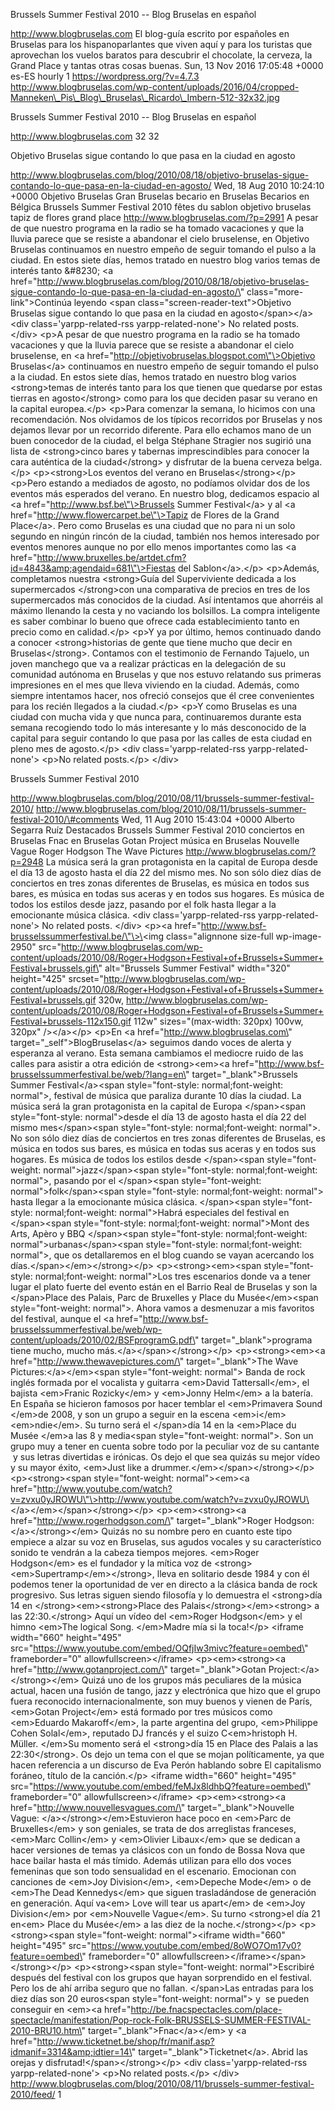 Brussels Summer Festival 2010 -- Blog Bruselas en español

http://www.blogbruselas.com El blog-guía escrito por españoles en
Bruselas para los hispanoparlantes que viven aquí y para los turistas
que aprovechan los vuelos baratos para descubrir el chocolate, la
cerveza, la Grand Place y tantas otras cosas buenas. Sun, 13 Nov 2016
17:05:48 +0000 es-ES hourly 1 https://wordpress.org/?v=4.7.3
http://www.blogbruselas.com/wp-content/uploads/2016/04/cropped-Manneken\_Pis\_Blog\_Bruselas\_Ricardo\_Imbern-512-32x32.jpg

Brussels Summer Festival 2010 -- Blog Bruselas en español

http://www.blogbruselas.com 32 32

Objetivo Bruselas sigue contando lo que pasa en la ciudad en agosto

http://www.blogbruselas.com/blog/2010/08/18/objetivo-bruselas-sigue-contando-lo-que-pasa-en-la-ciudad-en-agosto/
Wed, 18 Aug 2010 10:24:10 +0000 Objetivo Bruselas Gran Bruselas becario
en Bruselas Becarios en Bélgica Brussels Summer Festival 2010 fêtes du
sablon objetivo bruselas tapiz de flores grand place
http://www.blogbruselas.com/?p=2991 A pesar de que nuestro programa en
la radio se ha tomado vacaciones y que la lluvia parece que se resiste a
abandonar el cielo bruselense, en Objetivo Bruselas continuamos en
nuestro empeño de seguir tomando el pulso a la ciudad. En estos siete
días, hemos tratado en nuestro blog varios temas de interés tanto
&\#8230; \<a
href=\"http://www.blogbruselas.com/blog/2010/08/18/objetivo-bruselas-sigue-contando-lo-que-pasa-en-la-ciudad-en-agosto/\"
class=\"more-link\"\>Continúa leyendo \<span
class=\"screen-reader-text\"\>Objetivo Bruselas sigue contando lo que
pasa en la ciudad en agosto\</span\>\</a\>\<div
class=\'yarpp-related-rss yarpp-related-none\'\> No related posts.
\</div\> \<p\>A pesar de que nuestro programa en la radio se ha tomado
vacaciones y que la lluvia parece que se resiste a abandonar el cielo
bruselense, en \<a
href=\"http://objetivobruselas.blogspot.com\"\>Objetivo Bruselas\</a\>
continuamos en nuestro empeño de seguir tomando el pulso a la ciudad. En
estos siete días, hemos tratado en nuestro blog varios \<strong\>temas
de interés tanto para los que tienen que quedarse por estas tierras en
agosto\</strong\> como para los que deciden pasar su verano en la
capital europea.\</p\> \<p\>Para comenzar la semana, lo hicimos con una
recomendación. Nos olvidamos de los típicos recorridos por Bruselas y
nos dejamos llevar por un recorrido diferente. Para ello echamos mano de
un buen conocedor de la ciudad, el belga Stéphane Stragier nos sugirió
una lista de \<strong\>cinco bares y tabernas imprescindibles para
conocer la cara auténtica de la ciudad\</strong\> y disfrutar de la
buena cerveza belga.\</p\> \<p\>\<strong\>Los eventos del verano en
Bruselas\</strong\>\</p\> \<p\>Pero estando a mediados de agosto, no
podíamos olvidar dos de los eventos más esperados del verano. En nuestro
blog, dedicamos espacio al \<a href=\"http://www.bsf.be\"\>Brussels
Summer Festival\</a\> y al \<a
href=\"http://www.flowercarpet.be\"\>Tapiz de Flores de la Grand
Place\</a\>. Pero como Bruselas es una ciudad que no para ni un solo
segundo en ningún rincón de la ciudad, también nos hemos interesado por
eventos menores aunque no por ello menos importantes como las \<a
href=\"http://www.bruxelles.be/artdet.cfm?id=4843&amp;agendaid=681\"\>Fiestas
del Sablon\</a\>.\</p\> \<p\>Además, completamos nuestra \<strong\>Guía
del Superviviente dedicada a los supermercados \</strong\>con una
comparativa de precios en tres de los supermercados más conocidos de la
ciudad. Así intentamos que ahorréis al máximo llenando la cesta y no
vaciando los bolsillos. La compra inteligente es saber combinar lo bueno
que ofrece cada establecimiento tanto en precio como en calidad.\</p\>
\<p\>Y ya por último, hemos continuado dando a conocer
\<strong\>historias de gente que tiene mucho que decir en
Bruselas\</strong\>. Contamos con el testimonio de Fernando Tajuelo, un
joven manchego que va a realizar prácticas en la delegación de su
comunidad autónoma en Bruselas y que nos estuvo relatando sus primeras
impresiones en el mes que lleva viviendo en la ciudad. Además, como
siempre intentamos hacer, nos ofreció consejos que él cree convenientes
para los recién llegados a la ciudad.\</p\> \<p\>Y como Bruselas es una
ciudad con mucha vida y que nunca para, continuaremos durante esta
semana recogiendo todo lo más interesante y lo más desconocido de la
capital para seguir contando lo que pasa por las calles de esta ciudad
en pleno mes de agosto.\</p\> \<div class=\'yarpp-related-rss
yarpp-related-none\'\> \<p\>No related posts.\</p\> \</div\>

Brussels Summer Festival 2010

http://www.blogbruselas.com/blog/2010/08/11/brussels-summer-festival-2010/
http://www.blogbruselas.com/blog/2010/08/11/brussels-summer-festival-2010/\#comments
Wed, 11 Aug 2010 15:43:04 +0000 Alberto Segarra Ruíz Destacados Brussels
Summer Festival 2010 conciertos en Bruselas Fnac en Bruselas Gotan
Project música en Bruselas Nouvelle Vague Roger Hodgson The Wave
Pictures http://www.blogbruselas.com/?p=2948 La música será la gran
protagonista en la capital de Europa desde el día 13 de agosto hasta el
día 22 del mismo mes. No son sólo diez días de conciertos en tres zonas
diferentes de Bruselas, es música en todos sus bares, es música en todas
sus aceras y en todos sus hogares. Es música de todos los estilos desde
jazz, pasando por el folk hasta llegar a la emocionante música clásica.
\<div class=\'yarpp-related-rss yarpp-related-none\'\> No related posts.
\</div\> \<p\>\<a
href=\"http://www.bsf-brusselssummerfestival.be/\"\>\<img
class=\"alignnone size-full wp-image-2950\"
src=\"http://www.blogbruselas.com/wp-content/uploads/2010/08/Roger+Hodgson+Festival+of+Brussels+Summer+Festival+brussels.gif\"
alt=\"Brussels Summer Festival\" width=\"320\" height=\"425\"
srcset=\"http://www.blogbruselas.com/wp-content/uploads/2010/08/Roger+Hodgson+Festival+of+Brussels+Summer+Festival+brussels.gif
320w,
http://www.blogbruselas.com/wp-content/uploads/2010/08/Roger+Hodgson+Festival+of+Brussels+Summer+Festival+brussels-112x150.gif
112w\" sizes=\"(max-width: 320px) 100vw, 320px\" /\>\</a\>\</p\> \<p\>En
\<a href=\"http://www.blogbruselas.com\"
target=\"\_self\"\>BlogBruselas\</a\> seguimos dando voces de alerta y
esperanza al verano. Esta semana cambiamos el mediocre ruido de las
calles para asistir a otra edición de \<strong\>\<em\>\<a
href=\"http://www.bsf-brusselssummerfestival.be/web/?lang=en\"
target=\"\_blank\"\>Brussels Summer Festival\</a\>\<span
style=\"font-style: normal;font-weight: normal\"\>, festival de música
que paraliza durante 10 días la ciudad. La música será la gran
protagonista en la capital de Europa \</span\>\<span style=\"font-style:
normal\"\>desde el día 13 de agosto hasta el día 22 del mismo
mes\</span\>\<span style=\"font-style: normal;font-weight: normal\"\>.
No son sólo diez días de conciertos en tres zonas diferentes de
Bruselas, es música en todos sus bares, es música en todas sus aceras y
en todos sus hogares. Es música de todos los estilos desde
\</span\>\<span style=\"font-weight: normal\"\>jazz\</span\>\<span
style=\"font-style: normal;font-weight: normal\"\>, pasando por el
\</span\>\<span style=\"font-weight: normal\"\>folk\</span\>\<span
style=\"font-style: normal;font-weight: normal\"\> hasta llegar a la
emocionante música clásica. \</span\>\<span style=\"font-style:
normal;font-weight: normal\"\>Habrá especiales del festival en
\</span\>\<span style=\"font-style: normal;font-weight: normal\"\>Mont
des Arts, Apèro y BBQ \</span\>\<span style=\"font-style:
normal;font-weight: normal\"\>urbanas\</span\>\<span style=\"font-style:
normal;font-weight: normal\"\>, que os detallaremos en el blog cuando se
vayan acercando los días.\</span\>\</em\>\</strong\>\</p\>
\<p\>\<strong\>\<em\>\<span style=\"font-style: normal;font-weight:
normal\"\>Los tres escenarios donde va a tener lugar el plato fuerte del
evento están en el Barrio Real de Bruselas y son la \</span\>Place des
Palais, Parc de Bruxelles y Place du Musée\</em\>\<span
style=\"font-weight: normal\"\>. Ahora vamos a desmenuzar a mis
favoritos del festival, aunque el \<a
href=\"http://www.bsf-brusselssummerfestival.be/web/wp-content/uploads/2010/02/BSFprogramG.pdf\"
target=\"\_blank\"\>programa tiene mucho, mucho
más.\</a\>\</span\>\</strong\>\</p\> \<p\>\<strong\>\<em\>\<a
href=\"http://www.thewavepictures.com/\" target=\"\_blank\"\>The Wave
Pictures:\</a\>\</em\>\<span style=\"font-weight: normal\"\> Banda de
rock inglés formada por el vocalista y guitarra \<em\>David
Tattersall\</em\>, el bajista \<em\>Franic Rozicky\</em\> y \<em\>Jonny
Helm\</em\> a la batería. En España se hicieron famosos por hacer
temblar el \<em\>Primavera Sound \</em\>de 2008, y son un grupo a seguir
en la escena \<em\>i\</em\>\<em\>ndie\</em\>. Su turno será el
\</span\>día 14 en la \<em\>Place du Musée \</em\>a las 8 y media\<span
style=\"font-weight: normal\"\>. Son un grupo muy a tener en cuenta
sobre todo por la peculiar voz de su cantante  y sus letras divertidas e
irónicas. Os dejo el que sea quizás su mejor vídeo y su mayor éxito,
\<em\>Just like a drummer.\</em\>\</span\>\</strong\>\</p\>
\<p\>\<strong\>\<span style=\"font-weight: normal\"\>\<em\>\<a
href=\"http://www.youtube.com/watch?v=zvxu0yJROWU\"\>http://www.youtube.com/watch?v=zvxu0yJROWU\</a\>\</em\>\</span\>\</strong\>\</p\>
\<p\>\<em\>\<strong\>\<a href=\"http://www.rogerhodgson.com/\"
target=\"\_blank\"\>Roger Hodgson:\</a\>\</strong\>\</em\> Quizás no su
nombre pero en cuanto este tipo empiece a alzar su voz en Bruselas, sus
agudos vocales y su característico sonido te vendrán a la cabeza tiempos
mejores. \<em\>Roger Hodgson\</em\> es el fundador y la mítica voz de
\<strong\>\<em\>Supertramp\</em\>\</strong\>, lleva en solitario desde
1984 y con él podemos tener la oportunidad de ver en directo a la
clásica banda de rock progresivo. Sus letras siguen siendo filosofía y
lo demuestra el \<strong\>día 14 en \</strong\>\<em\>\<strong\>Place des
Palais\</strong\>\</em\>\<strong\> a las 22:30.\</strong\> Aquí un vídeo
del \<em\>Roger Hodgson\</em\> y el himno \<em\>The logical Song.
\</em\>Madre mía si la toca!\</p\> \<iframe width=\"660\" height=\"495\"
src=\"https://www.youtube.com/embed/OQfjIw3mivc?feature=oembed\"
frameborder=\"0\" allowfullscreen\>\</iframe\> \<p\>\<em\>\<strong\>\<a
href=\"http://www.gotanproject.com/\" target=\"\_blank\"\>Gotan
Project:\</a\>\</strong\>\</em\> Quizá uno de los grupos más peculiares
de la música actual, hacen una fusión de tango, jazz y electrónica que
hizo que el grupo fuera reconocido internacionalmente, son muy buenos y
vienen de París, \<em\>Gotan Project\</em\> está formado por tres
músicos como \<em\>Eduardo Makaroff\</em\>, la parte argentina del
grupo, \<em\>Philippe Cohen Solal\</em\>, reputado DJ francés y el suizo
C\<em\>hristoph H. Müller. \</em\>Su momento será el \<strong\>día 15 en
Place des Palais a las 22:30\</strong\>. Os dejo un tema con el que se
mojan políticamente, ya que hacen referencia a un discurso de Eva Perón
hablando sobre El capitalismo foráneo, título de la canción.\</p\>
\<iframe width=\"660\" height=\"495\"
src=\"https://www.youtube.com/embed/feMJx8ldhbQ?feature=oembed\"
frameborder=\"0\" allowfullscreen\>\</iframe\> \<p\>\<em\>\<strong\>\<a
href=\"http://www.nouvellesvagues.com/\" target=\"\_blank\"\>Nouvelle
Vague: \</a\>\</strong\>\</em\>Estuvieron hace poco en \<em\>Parc de
Bruxelles\</em\> y son geniales, se trata de dos arreglistas franceses,
\<em\>Marc Collin\</em\> y \<em\>Olivier Libaux\</em\> que se dedican a
hacer versiones de temas ya clásicos con un fondo de Bossa Nova que hace
bailar hasta el más tímido. Además utilizan para ello dos voces
femeninas que son todo sensualidad en el escenario. Emocionan con
canciones de \<em\>Joy Division\</em\>, \<em\>Depeche Mode\</em\> o de
\<em\>The Dead Kennedys\</em\> que siguen trasladándose de generación en
generación. Aquí va\<em\> Love will tear us apart\</em\> de \<em\>Joy
Division\</em\> por \<em\>Nouvelle Vague\</em\>. Su turno \<strong\>el
día 21 en\<em\> Place du Musée\</em\> a las diez de la
noche.\</strong\>\</p\> \<p\>\<strong\>\<span style=\"font-weight:
normal\"\>\<iframe width=\"660\" height=\"495\"
src=\"https://www.youtube.com/embed/8oWO7Om17v0?feature=oembed\"
frameborder=\"0\" allowfullscreen\>\</iframe\>\</span\>\</strong\>\</p\>
\<p\>\<strong\>\<span style=\"font-weight: normal\"\>Escribiré después
del festival con los grupos que hayan sorprendido en el festival. Pero
los de ahí arriba seguro que no fallan. \</span\>Las entradas para los
diez días son 20 euros\<span style=\"font-weight: normal\"\> y  se
pueden conseguir en \<em\>\<a
href=\"http://be.fnacspectacles.com/place-spectacle/manifestation/Pop-rock-Folk-BRUSSELS-SUMMER-FESTIVAL-2010-BRU10.htm\"
target=\"\_blank\"\>Fnac\</a\>\</em\> y \<a
href=\"http://www.ticketnet.be/shop/fr/manif.asp?idmanif=3314&amp;idtier=14\"
target=\"\_blank\"\>Ticketnet\</a\>. Abrid las orejas y
disfrutad!\</span\>\</strong\>\</p\> \<div class=\'yarpp-related-rss
yarpp-related-none\'\> \<p\>No related posts.\</p\> \</div\>
http://www.blogbruselas.com/blog/2010/08/11/brussels-summer-festival-2010/feed/
1
